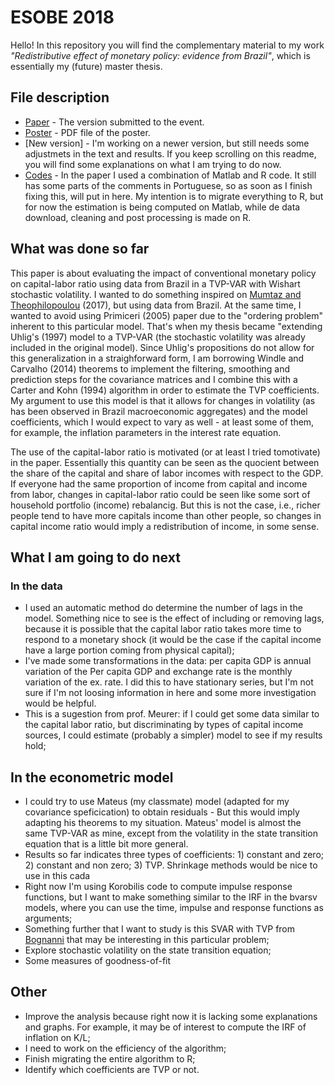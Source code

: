 # ESOBE 2018

Hello! In this repository you will find the complementary material to my work _"Redistributive effect of monetary policy: evidence from Brazil"_, which is essentially my (future) master thesis.

## File description

* [Paper](https://github.com/aishameriane/Presentations/blob/master/ESOBE/Schmidt_Moura23072018.pdf) - The version submitted to the event.
* [Poster](https://github.com/aishameriane/Presentations/blob/master/ESOBE/P%C3%B4ster%20ESOBE.pdf) - PDF file of the poster.
* [New version] - I'm working on a newer version, but still needs some adjustmets in the text and results. If you keep scrolling on this readme, you will find some explanations on what I am trying to do now.
* [Codes](https://github.com/aishameriane/Presentations/tree/master/ESOBE/Code) - In the paper I used a combination of Matlab and R code. It still has some parts of the comments in Portuguese, so as soon as I finish fixing this, will put in here. My intention is to migrate everything to R, but for now the estimation is being computed on Matlab, while de data download, cleaning and post processing is made on R.

## What was done so far

This paper is about evaluating the impact of conventional monetary policy on capital-labor ratio using data from Brazil in a TVP-VAR with Wishart stochastic volatility. I wanted to do something inspired on [Mumtaz and Theophilopoulou](//www.sciencedirect.com/science/article/pii/S0014292117301332) (2017), but using data from Brazil. At the same time, I wanted to avoid using Primiceri (2005) paper due to the "ordering problem" inherent to this particular model. That's when my thesis became "extending Uhlig's (1997) model to a TVP-VAR (the stochastic volatility was already included in the original model). Since Uhlig's propositions do not allow for this generalization in a straighforward form, I am borrowing Windle and Carvalho (2014) theorems to implement the filtering, smoothing and prediction steps for the covariance matrices and I combine this with a Carter and Kohn (1994) algorithm in order to estimate the TVP coefficients. My argument to use this model is that it allows for changes in volatility (as has been observed in Brazil macroeconomic aggregates) and the model coefficients, which I would expect to vary as well - at least some of them, for example, the inflation parameters in the interest rate equation.

The use of the capital-labor ratio is motivated (or at least I tried tomotivate) in the paper. Essentially this quantity can be seen as the quocient between the share of the capital and share of labor incomes with respect to the GDP. If everyone had the same proportion of income from capital and income from labor, changes in capital-labor ratio could be seen like some sort of household portfolio (income) rebalancig. But this is not the case, i.e., richer people tend to have more capitals income than other people, so changes in capital income ratio would imply a redistribution of income, in some sense.

## What I am going to do next

### In the data

* I used an automatic method do determine the number of lags in the model. Something nice to see is the effect of including or removing lags, because it is possible that the capital labor ratio takes more time to respond to a monetary shock (it would be the case if the capital income have a large portion coming from physical capital);
* I've made some transformations in the data: per capita GDP is annual variation of the Per capita GDP and exchange rate is the monthly variation of the ex. rate. I did this to have stationary series, but I'm not sure if I'm not loosing information in here and some more investigation would be helpful.
* This is a sugestion from prof. Meurer: if I could get some data similar to the capital labor ratio, but discriminating by types of capital income sources, I could estimate (probably a simpler) model to see if my results hold;

## In the econometric model

* I could try to use Mateus (my classmate) model (adapted for my covariance speficication) to obtain residuals - But this would imply adapting his theorems to my situation. Mateus' model is almost the same TVP-VAR as mine, except from the volatility in the state transition equation that is a little bit more general. 
* Results so far indicates three types of coefficients: 1) constant and zero; 2) constant and non zero; 3) TVP. Shrinkage methods would be nice to use in this cada
* Right now I'm using Korobilis code to compute impulse response functions, but I want to make something similar to the IRF in the bvarsv models, where you can use the time, impulse and response functions as arguments;
* Something further that I want to study is this SVAR with TVP from [Bognanni](https://www.clevelandfed.org/en/newsroom-and-events/publications/working-papers/2018-working-papers/wp-1811-a-class-of-time-varying-parameter-structural-vars.aspx) that may be interesting in this particular problem;
* Explore stochastic volatility on the state transition equation;
* Some measures of goodness-of-fit

## Other

* Improve the analysis because right now it is lacking some explanations and graphs. For example, it may be of interest to compute the IRF of inflation on K/L;
* I need to work on the efficiency of the algorithm;
* Finish migrating the entire algorithm to R;
* Identify which coefficients are TVP or not.

